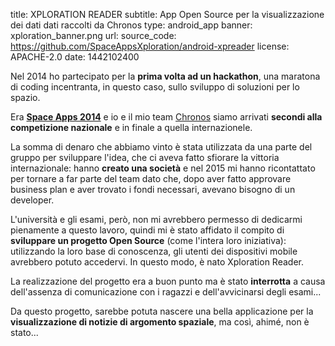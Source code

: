 title: XPLORATION READER
subtitle: App Open Source per la visualizzazione dei dati dati raccolti da Chronos
type: android_app
banner: xploration_banner.png
url:
source_code: https://github.com/SpaceAppsXploration/android-xpreader
license: APACHE-2.0
date: 1442102400

Nel 2014 ho partecipato per la **prima volta ad un hackathon**, una maratona 
di coding incentranta, in questo caso, sullo sviluppo di soluzioni per lo spazio.

Era **[Space Apps 2014](https://2014.spaceappschallenge.org/)** e io e 
il mio team [Chronos](https://2014.spaceappschallenge.org/project/chronos/) 
siamo arrivati **secondi alla competizione nazionale** e in finale a quella 
internazionele.

La somma di denaro che abbiamo vinto è stata utilizzata da una parte del 
gruppo per sviluppare l'idea, che ci aveva fatto sfiorare la vittoria 
internazionale: hanno **creato una società** e nel 2015 mi hanno ricontattato 
per tornare a far parte del team dato che, dopo aver fatto approvare 
business plan e aver trovato i fondi necessari, avevano bisogno di un developer.

L'università e gli esami, però, non mi avrebbero permesso di dedicarmi 
pienamente a questo lavoro, quindi mi è stato affidato il compito di 
**sviluppare un progetto Open Source** (come l'intera loro iniziativa): 
utilizzando la loro base di conoscenza, gli utenti dei dispositivi mobile 
avrebbero potuto accedervi. In questo modo, è nato Xploration Reader.

La realizzazione del progetto era a buon punto ma è stato **interrotta** a 
causa dell'assenza di comunicazione con i ragazzi e dell'avvicinarsi degli esami...

Da questo progetto, sarebbe potuta nascere una bella applicazione per la 
**visualizzazione di notizie di argomento spaziale**, ma così, ahimé, non è stato...

